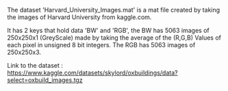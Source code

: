 The dataset 'Harvard_University_Images.mat' is a mat file created by taking the images of Harvard University from kaggle.com.

It has 2 keys that hold data 'BW' and 'RGB', the BW has 5063 images of 250x250x1 (GreyScale) made by taking the average of the (R,G,B) Values of each pixel in unsigned 8 bit integers.
The RGB has 5063 images of 250x250x3.

Link to the dataset : https://www.kaggle.com/datasets/skylord/oxbuildings/data?select=oxbuild_images.tgz
